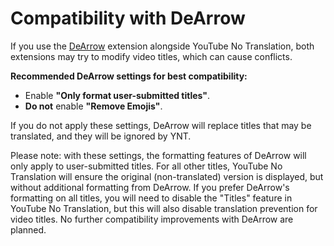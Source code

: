 # Compatibility with DeArrow

If you use the [DeArrow](https://github.com/ajayyy/DeArrow) extension alongside YouTube No Translation, both extensions may try to modify video titles, which can cause conflicts.

**Recommended DeArrow settings for best compatibility:**
- Enable **"Only format user-submitted titles"**.
- **Do not** enable **"Remove Emojis"**.

If you do not apply these settings, DeArrow will replace titles that may be translated, and they will be ignored by YNT.

Please note: with these settings, the formatting features of DeArrow will only apply to user-submitted titles. For all other titles, YouTube No Translation will ensure the original (non-translated) version is displayed, but without additional formatting from DeArrow. If you prefer DeArrow's formatting on all titles, you will need to disable the "Titles" feature in YouTube No Translation, but this will also disable translation prevention for video titles. No further compatibility improvements with DeArrow are planned.